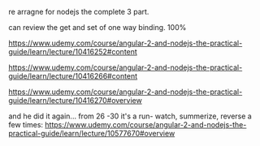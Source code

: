 re arragne for nodejs the complete 3 part.


can review the get and set of one way binding.
100%

https://www.udemy.com/course/angular-2-and-nodejs-the-practical-guide/learn/lecture/10416252#content


https://www.udemy.com/course/angular-2-and-nodejs-the-practical-guide/learn/lecture/10416266#content

https://www.udemy.com/course/angular-2-and-nodejs-the-practical-guide/learn/lecture/10416270#overview

and he did it again... from 26 -30 it's a run- watch, summerize, reverse a few times:
https://www.udemy.com/course/angular-2-and-nodejs-the-practical-guide/learn/lecture/10577670#overview
